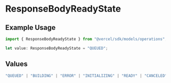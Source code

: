 # ResponseBodyReadyState

## Example Usage

```typescript
import { ResponseBodyReadyState } from "@vercel/sdk/models/operations";

let value: ResponseBodyReadyState = "QUEUED";
```

## Values

```typescript
"QUEUED" | "BUILDING" | "ERROR" | "INITIALIZING" | "READY" | "CANCELED"
```